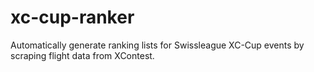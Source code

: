 # xc-cup-ranker
Automatically generate ranking lists for Swissleague XC-Cup events by scraping flight data from XContest.
